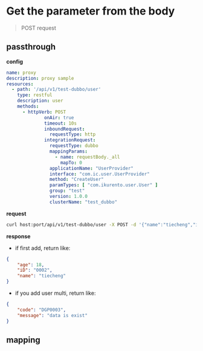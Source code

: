 # Get the parameter from the body

> POST request

## passthrough

**config**

```yaml
name: proxy
description: proxy sample
resources:
  - path: '/api/v1/test-dubbo/user'
    type: restful
    description: user
    methods:
      - httpVerb: POST
              onAir: true
              timeout: 10s
              inboundRequest:
                requestType: http            
              integrationRequest:
                requestType: dubbo
                mappingParams:
                  - name: requestBody._all
                    mapTo: 0
                applicationName: "UserProvider"
                interface: "com.ic.user.UserProvider"
                method: "CreateUser"
                paramTypes: [ "com.ikurento.user.User" ]
                group: "test"
                version: 1.0.0
                clusterName: "test_dubbo"
```

**request**

```bash
curl host:port/api/v1/test-dubbo/user -X POST -d '{"name":"tiecheng","id":"0002","age":18}' --header "Content-Type: application/json"
```

**response**

- if first add, return like:

```json
{
    "age": 18,
    "iD": "0002",
    "name": "tiecheng"
}
```

- if you add user multi, return like: 

```json
{
    "code": "DGP0003",
    "message": "data is exist"
}
```

## mapping



